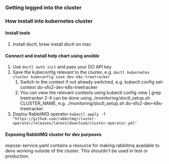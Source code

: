 ### Getting logged into the cluster

### How install into kubernetes cluster

#### Install tools
1. Install doctl, brew install doctl on mac

#### Connect and install help chart using ansible
1. Use `doctl auth init` and pass your DO API key
1. Save the kubeconfig relevant to the cluster, e.g. `doctl kubernetes cluster kubeconfig save dev-k8s-treetracker`
    1. Switch to the context if not already switched, e.g. kubectl config set-context do-sfo2-dev-k8s-treetracker 
    1. You can view the relevant contexts using kubectl config view | grep treetracker 2-4 can be done using ./monitoring/doctl_setup.sh CLUSTER_NAME, e.g. ./monitoring/doctl_setup.sh do-sfo2-dev-k8s-treetracker
1. Deploy RabbitMQ operator `kubectl apply -f "https://github.com/rabbitmq/cluster-operator/releases/latest/download/cluster-operator.yml"`

#### Exposing RabbitMQ cluster for dev purposes
expose-service.yaml contains a resource for making rabbitmq available to devs working outside of the cluster.  This shouldn't be used in test or production.
